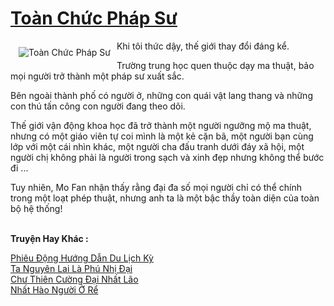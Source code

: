 <a href="https://truyentiki.com/toan-chuc-phap-su.30740/" title="Toàn Chức Pháp Sư"><h1>Toàn Chức Pháp Sư</h1></a><div style="display:table"><img align="right" style="float: left; padding: 10px;" src="https://truyentiki.com/a/img/str/src/30740.jpg" alt="Toàn Chức Pháp Sư">Khi tôi thức dậy, thế giới thay đổi đáng kể. <p></p> Trường trung học quen thuộc dạy ma thuật, bảo mọi người trở thành một pháp sư xuất sắc. <p></p> Bên ngoài thành phố có người ở, những con quái vật lang thang và những con thú tấn công con người đang theo dõi. <p></p> Thế giới vận động khoa học đã trở thành một người ngưỡng mộ ma thuật, nhưng có một giáo viên tự coi mình là một kẻ cặn bã, một người bạn cùng lớp với một cái nhìn khác, một người cha đấu tranh dưới đáy xã hội, một người chị không phải là người trong sạch và xinh đẹp nhưng không thể bước đi ... <p></p> Tuy nhiên, Mo Fan nhận thấy rằng đại đa số mọi người chỉ có thể chính trong một loạt phép thuật, nhưng anh ta là một bậc thầy toàn diện của toàn bộ hệ thống!</div><p><br><b>Truyện Hay Khác :</b></p><a href="https://truyentiki.com/phieu-dong-huong-dan-du-lich-ky.30739/" alt="Phiêu Động Hướng Dẫn Du Lịch Kỳ">Phiêu Động Hướng Dẫn Du Lịch Kỳ</a><br/><a href="https://github.com/nownovels/top500/tree/master/truyenhay/33669/" alt="Ta Nguyên Lai Là Phú Nhị Đại">Ta Nguyên Lai Là Phú Nhị Đại</a><br/><a href="https://truyentiki.wordpress.com/2020/06/08/chu-thien-cuong-dai-nhat-lao/" alt="Chư Thiên Cường Đại Nhất Lão">Chư Thiên Cường Đại Nhất Lão</a><br/><a href="https://github.com/nownovels/truyenhay/tree/master/truyenhay/30480/README.md" alt="Nhất Hào Người Ở Rể">Nhất Hào Người Ở Rể</a><br/>